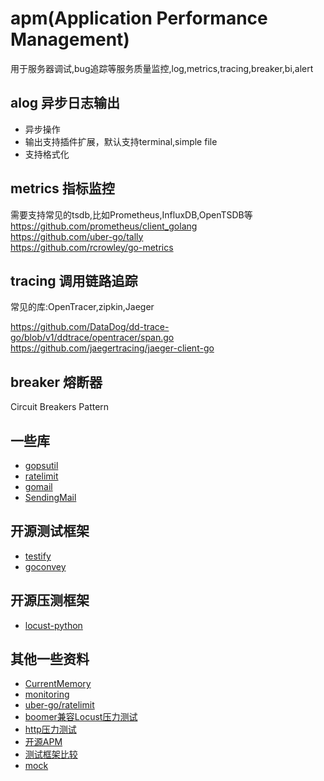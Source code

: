# apm(Application Performance Management)
用于服务器调试,bug追踪等服务质量监控,log,metrics,tracing,breaker,bi,alert

## alog 异步日志输出
- 异步操作
- 输出支持插件扩展，默认支持terminal,simple file
- 支持格式化

## metrics 指标监控
需要支持常见的tsdb,比如Prometheus,InfluxDB,OpenTSDB等  
https://github.com/prometheus/client_golang  
https://github.com/uber-go/tally  
https://github.com/rcrowley/go-metrics  

## tracing 调用链路追踪
常见的库:OpenTracer,zipkin,Jaeger

https://github.com/DataDog/dd-trace-go/blob/v1/ddtrace/opentracer/span.go    
https://github.com/jaegertracing/jaeger-client-go  

## breaker 熔断器
Circuit Breakers Pattern

## 一些库
- [gopsutil](https://github.com/shirou/gopsutil)
- [ratelimit](https://github.com/uber-go/ratelimit/)
- [gomail](https://github.com/go-gomail/gomail)
- [SendingMail](https://github.com/golang/go/wiki/SendingMail)

## 开源测试框架
- [testify](https://github.com/stretchr/testify)
- [goconvey](https://github.com/smartystreets/goconvey)

## 开源压测框架
- [locust-python](https://locust.io/)

## 其他一些资料
- [CurrentMemory](https://golangcode.com/print-the-current-memory-usage/)
- [monitoring](https://scene-si.org/2018/08/06/basic-monitoring-of-go-apps-with-the-runtime-package/)
- [uber-go/ratelimit](https://www.cyhone.com/articles/analysis-of-uber-go-ratelimit/)
- [boomer兼容Locust压力测试](https://github.com/myzhan/boomer)
- [http压力测试](https://github.com/link1st/go-stress-testing)
- [开源APM](https://blog.csdn.net/konglongaa/article/details/55807192)
- [测试框架比较](https://bmuschko.com/blog/go-testing-frameworks/)
- [mock](https://blog.codecentric.de/2019/07/gomock-vs-testify/)
